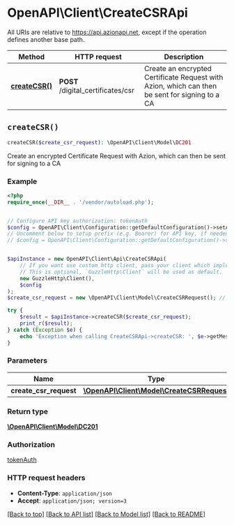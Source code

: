 # OpenAPI\Client\CreateCSRApi

All URIs are relative to https://api.azionapi.net, except if the operation defines another base path.

| Method | HTTP request | Description |
| ------------- | ------------- | ------------- |
| [**createCSR()**](CreateCSRApi.md#createCSR) | **POST** /digital_certificates/csr | Create an encrypted Certificate Request with Azion, which can then be sent for signing to a CA |


## `createCSR()`

```php
createCSR($create_csr_request): \OpenAPI\Client\Model\DC201
```

Create an encrypted Certificate Request with Azion, which can then be sent for signing to a CA

### Example

```php
<?php
require_once(__DIR__ . '/vendor/autoload.php');


// Configure API key authorization: tokenAuth
$config = OpenAPI\Client\Configuration::getDefaultConfiguration()->setApiKey('Authorization', 'YOUR_API_KEY');
// Uncomment below to setup prefix (e.g. Bearer) for API key, if needed
// $config = OpenAPI\Client\Configuration::getDefaultConfiguration()->setApiKeyPrefix('Authorization', 'Bearer');


$apiInstance = new OpenAPI\Client\Api\CreateCSRApi(
    // If you want use custom http client, pass your client which implements `GuzzleHttp\ClientInterface`.
    // This is optional, `GuzzleHttp\Client` will be used as default.
    new GuzzleHttp\Client(),
    $config
);
$create_csr_request = new \OpenAPI\Client\Model\CreateCSRRequest(); // \OpenAPI\Client\Model\CreateCSRRequest

try {
    $result = $apiInstance->createCSR($create_csr_request);
    print_r($result);
} catch (Exception $e) {
    echo 'Exception when calling CreateCSRApi->createCSR: ', $e->getMessage(), PHP_EOL;
}
```

### Parameters

| Name | Type | Description  | Notes |
| ------------- | ------------- | ------------- | ------------- |
| **create_csr_request** | [**\OpenAPI\Client\Model\CreateCSRRequest**](../Model/CreateCSRRequest.md)|  | |

### Return type

[**\OpenAPI\Client\Model\DC201**](../Model/DC201.md)

### Authorization

[tokenAuth](../../README.md#tokenAuth)

### HTTP request headers

- **Content-Type**: `application/json`
- **Accept**: `application/json; version=3`

[[Back to top]](#) [[Back to API list]](../../README.md#endpoints)
[[Back to Model list]](../../README.md#models)
[[Back to README]](../../README.md)
